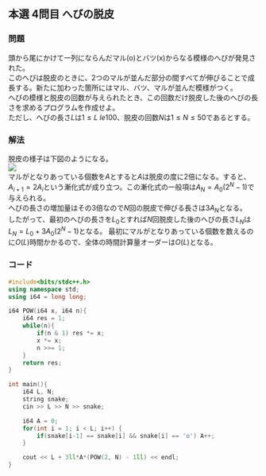 ## 本選 4問目 へびの脱皮
### 問題
頭から尾にかけて一列にならんだマル(o)とバツ(x)からなる模様のへびが発見された。  
このへびは脱皮のときに、2つのマルが並んだ部分の間すべてが伸びることで成長する。新たに加わった箇所にはマル、バツ、マルが並んだ模様がつく。  
へびの模様と脱皮の回数が与えられたとき、この回数だけ脱皮した後のへびの長さを求めるプログラムを作成せよ。  
ただし、へびの長さ$L$は$1 \le L \ le 100$、脱皮の回数$N$は$1 \le N \le 50$であるとする。  

### 解法
脱皮の様子は下図のようになる。  
![](./ho-4.png)  
マルがとなりあっている個数を$A$とすると$A$は脱皮の度に2倍になる。すると、
$A_{i+1} = 2A_{i}$という漸化式が成り立つ。この漸化式の一般項は$A_N = A_0(2^N - 1)$で与えられる。  
へびの長さの増加量はその3倍なので$N$回の脱皮で伸びる長さは$3A_N$となる。  
したがって、最初のへびの長さを$L_0$とすれば$N$回脱皮した後のへびの長さ$L_N$は$L_N = L_0 + 3A_0(2^N-1)$となる。
最初にマルがとなりあっている個数を数えるのに$O(L)$時間かかるので、全体の時間計算量オーダーは$O(L)$となる。  
### コード
```cpp
#include<bits/stdc++.h>
using namespace std;
using i64 = long long;

i64 POW(i64 x, i64 n){
    i64 res = 1;
    while(n){
        if(n & 1) res *= x;
        x *= x;
        n >>= 1;
    }
    return res;
}

int main(){
    i64 L, N;
    string snake;
    cin >> L >> N >> snake;

    i64 A = 0;
    for(int i = 1; i < L; i++) {
        if(snake[i-1] == snake[i] && snake[i] == 'o') A++;
    }

    cout << L + 3ll*A*(POW(2, N) - 1ll) << endl;
}
```